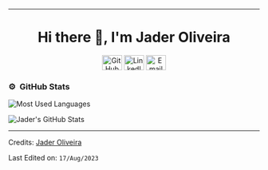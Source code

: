 <hr>
<h1 align="center">Hi there 👋, I'm Jader Oliveira</h1>
<p align="center">
    <a href="https://gist.github.com/jboliveira" target="blank"><img align="center" src="https://simpleicons.org/icons/github.svg" alt="GitHub Gist" height="30" width="40" /></a>
    <a href="https://www.linkedin.com/in/jaderbueno/" target="blank"><img align="center" src="https://simpleicons.org/icons/linkedin.svg" alt="LinkedIn" height="30" width="40" /></a>
    <a href="mailto:jader.bueno.oliveira@gmail.com"><img align="center" src="https://simpleicons.org/icons/yahoo.svg" alt="Email" height="30" width="40" /></a>
</p>

### ⚙️ &nbsp;GitHub Stats

![Most Used Languages](https://github-readme-stats.vercel.app/api/top-langs/?username=jboliveira&layout=compact&theme=react)

![Jader's GitHub Stats](https://github-readme-stats.vercel.app/api?username=jboliveira&show_icons=true&theme=react&hide=["stars"])

-----

Credits: [Jader Oliveira](https://github.com/jboliveira)

Last Edited on: `17/Aug/2023`

<!--
**jboliveira/jboliveira** is a ✨ _special_ ✨ repository because its `README.md` (this file) appears on your GitHub profile.

Here are some ideas to get you started:

- 🔭 I’m currently working on ...
- 🌱 I’m currently learning ...
- 👯 I’m looking to collaborate on ...
- 🤔 I’m looking for help with ...
- 💬 Ask me about ...
- 📫 How to reach me: ...
- 😄 Pronouns: ...
- ⚡ Fun fact: ...
-->

